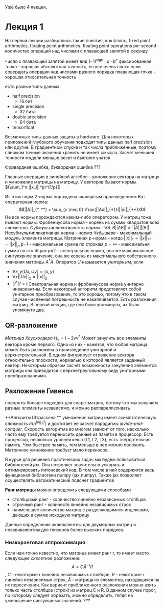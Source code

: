 Уже было 4 лекции. 
# Лекция 1
На первой лекции разбирались такие понятия, как флопс, fixed point arithmetics, floating point arithmetics.
floating point operations per second - количество операций над числами с плавающей запятой в секунду

число с плавающей запятой имеет вид $(-1)^{\text{sign}}\cdot a \cdot b^c$
фиксированная точка - хорошая абсолютная точность, но все очень плохо если совершать операции над числами разного порядка
плавающая точка - хорошая относительная точность

есть разные типы данных 
* half precision
	* 16 бит
* single precision
	* 32 бита
* double precision
	* 64 бита
* tensorfloat

Возможные типы данных защиты в hardware. Для некоторых приложений глубокого обучения подходят типы данных half precision или другие. В градиентном спуске и так числа приближенные, поэтому слишком точные значения хранить не имеет смысла. Засчет меньшей точности модели меньше весят и быстрее учатся.

Форвардная ошибка, бэквордная ошибка ???

Главные операции в линейной алгебре - умножение вектора на матрицу и умножение матрицы на матрицу.
У векторов бывают нормы. $(\sum_1^n ||x_i||^p)^{1/p}$

Из этих норм 2-норма порождена скалярным произведением
Вот операторная норма:
$$||A||_{*, **} = \sup_{x \neq 0} \frac{||Ax||_{*}}{||x||_{**}}$$
Не все нормы порождаются каким-либо оператором.
У матриц тоже бывают нормы. 
Фробениусова норма - корень из суммы квадратов всех элементов.
*Субмультипликативность нормы* - $\forall A, B ||AB|| \leq ||A|| ||B||$
Несубмультипликативная норма - _норма Чебышева_ - максимальный модуль элемента матрицы.
Матричная p-норма - когда $||x||_* = ||x||_{**} = ||x||_p$
p=1 - максимальная сумма по строкам
$p=\infty$ - максимальня сумма по столбцам
p=2 - спектральная норма, она же максимальное сингулярное значение, она же корень из максимального собственного значения матрицы $A^*A$.
Оператор $U$ называется *унитарным*, если 
* $\forall x, y \langle U x, U y \rangle = \langle x, y \rangle$
* $\forall x ||Ux||_2 = ||x||_2$
* $U^*U = I$
Спектральная норма и фробениусова норма унитарно инвариантны.
Если некоторый алгоритм представляет собой унитарное преобразование, то это хорошо, потому что в таком случае численная погрешность не накапливается.
Есть разложения матриц. В первой лекции, где они были упомянуты, их было упомянуто два.
## QR-разложение
_Матрица Хаусхолдера_ $H_v = I - 2v v^*$
Может занулить все элементы вектора кроме первого.
Одно из них - кажется, что любая матрица может быть разложена в произведение унитарной и верхнетреугольной.
В одном фигурирует отражение вектора относительно плоскости, нормалью к которой является заданный вектор.
Некоторым образом засчет возможности зануления элементов матрицы она приводится к верхнетреугольному виду унитарными преобразованиями.
## Разложение Гивенса
повороты
больше подходят для спарс-матриц, потому что мы зануляем разные элементы независимо, и можно распараллеливать

**Алгоритм Штрассена ** умножения матриц имеет асимптотическую сложность $\mathcal{O}(n^{\log_2 7})$ и достигает ее засчет парадигмы *divide-and-conquer*.
Скорость алгоритма во многом зависит от того, насколько часто ему требуется переносить данные из памяти в процессор. Есть процессор, несколько уровней кеша (L1, L2, L3), есть твердотельная память. Чем быстрее память, тем меньше в нее можно положить.
Матричное умножение требует мало переносов.

В курсе для решения практических задач мы будем пользоваться библиотекой *jax*. Она позволяет значительно ускорять и оптимизировать питоновский код. В том числе в ней содержится весь функционал библиотеки numpy (jax.numpy).
Также jax позволяет осуществлять автоматический подсчет градиентов

**Ранг матрицы** можно определять следующими способами
* столбцовый ранг - количество линейно независимых столбцов
* строчный ранг - количеств линейно независимых строк
* наименьшее количество матриц с разделяющимися индексами, дающих в сумме исходную матрицу

Данные определения эквивалентны для двумерных матриц и неэквивалентны для тензоров более высоких порядков.

### Низкоранговая аппроксимация
Если нам точно известно, что матрица имеет ранг r, то имеет место следующее _скелетное_ разложение:
$$A = C \hat{A}^{-1} R$$,
$C$ - некоторые r линейно независимых столбцов, $R$ - некоторые r линейно независимых строк, $\hat{A}$ - матрица из элементов, находящихся на их пересечении.
Как вариант приближенного разложения можно взять только часть столбцов (строк) из матриц C и R.
В данном случае порог, по которому следует обрезать, можно определить, глядя на уменьшение сингулярных значений. ???